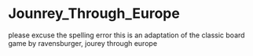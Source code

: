 # Jounrey_Through_Europe

please excuse the spelling error
this is an adaptation of the classic board game by ravensburger, jourey through europe
